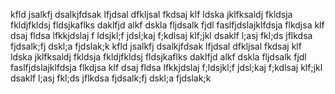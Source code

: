 kfld jsalkfj dsalkjfdsak lfjdsal dfkljsal fkdsaj klf ldska jklfksaldj fkldsja fkldjfkldsj fldsjkaflks daklfjd alkf dskla fljdsalk fjdl faslfjdslajklfdsja flkdjsa klf dsaj fldsa lfkkjdslaj f  ldsjkl;f jdsl;kaj f;kdlsaj klf;jkl dsaklf l;asj fkl;ds jflkdsa fjdsalk;fj dskl;a fjdslak;k kfld jsalkfj dsalkjfdsak lfjdsal dfkljsal fkdsaj klf ldska jklfksaldj fkldsja fkldjfkldsj fldsjkaflks daklfjd alkf dskla fljdsalk fjdl faslfjdslajklfdsja flkdjsa klf dsaj fldsa lfkkjdslaj f;ldsjkl;f jdsl;kaj f;kdlsaj klf;jkl dsaklf l;asj fkl;ds jflkdsa fjdsalk;fj dskl;a fjdslak;k
